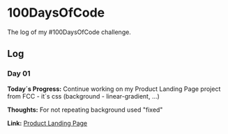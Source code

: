 # 100DaysOfCode

The log of my #100DaysOfCode challenge.

## Log

### Day 01 
**Today´s Progress:** Continue working on my Product Landing Page project from FCC - it´s css (background - linear-gradient, ...)

**Thoughts:** For not repeating background used "fixed"

**Link:** [Product Landing Page](https://codepen.io/mmajam/pen/PBBoeg?editors=1100)

